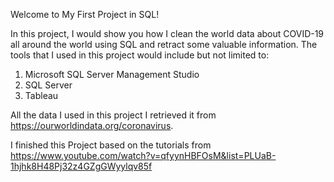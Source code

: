 Welcome to My First Project in SQL!

In this project, I would show you how I clean the world data about COVID-19 all around the world using SQL and retract some valuable information. The tools that I used in this project would include but not limited to:
1. Microsoft SQL Server Management Studio 
2. SQL Server
3. Tableau

All the data I used in this project I retrieved it from https://ourworldindata.org/coronavirus.

I finished this Project based on the tutorials from https://www.youtube.com/watch?v=qfyynHBFOsM&list=PLUaB-1hjhk8H48Pj32z4GZgGWyylqv85f

